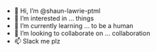 - 👋 Hi, I’m @shaun-lawrie-ptml
- 👀 I’m interested in ... things
- 🌱 I’m currently learning ... to be a human
- 💞️ I’m looking to collaborate on ... collaboration
- 📫 Slack me plz
